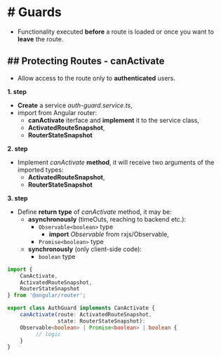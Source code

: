 # # Guards
- Functionality executed **before** a route is loaded or once you want to **leave** the route.

## ## Protecting Routes - canActivate
- Allow access to the route only to **authenticated** users.

**1. step**
- **Create** a service _auth-guard.service.ts_,
- import from Angular router: 
  - **canActivate** iterface and **implement** it to the service class,
  - **ActivatedRouteSnapshot**, 
  - **RouterStateSnapshot**

**2. step**
- Implement _canActivate_ **method**, it will receive two arguments of the imported types:
  - **ActivatedRouteSnapshot**,
  - **RouterStateSnapshot**

**3. step**
- Define **return type** of _canActivate_ method, it may be: 
  - **asynchronously** (timeOuts, reaching to backend etc.):
    - `Observable<boolean>` type
        - **import** _Observable_ from rxjs/Observable,
    - `Promise<boolean>` type
  - **synchronously** (only client-side code):
    - `boolean` type

```typescript
import { 
    CanActivate,
    ActivatedRouteSnapshot,
    RouterStateSnapshot
} from '@angular/router';

export class AuthGuard implements CanActivate {
    canActivate(route: ActivatedRouteSnapshot,
                state: RouterStateSnapshot): 
    Observable<boolean> | Promise<boolean> | boolean {
         // logic
    }
}
```